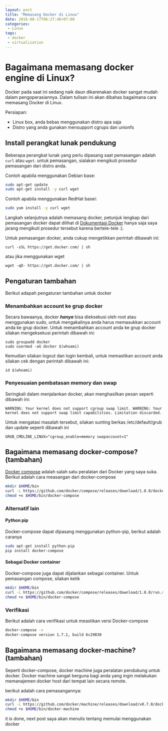 ```yaml
---
layout: post
title: "Memasang Docker di Linux"
date: 2016-08-17T06:27:46+07:00
categories:
 - Linux
tags:
 - docker
 - virtualization
---
```



# Bagaimana memasang docker engine di Linux?

Docker pada saat ini sedang naik daun dikarenakan docker sangat
mudah dalam pengoperasiannya. Dalam tulisan ini akan dibahas bagaimana
cara memasang Docker di Linux.

Persiapan:
 - Linux box, anda bebas menggunakan distro apa saja
 - Distro yang anda gunakan mensupport cgrups dan unionfs

## Install perangkat lunak pendukung

Beberapa perangkat lunak yang perlu dipasang saat pemasangan adalah `curl`
atau `wget`. untuk pemasangan, sialakan mengikuti prosedur pemasangan dari
distro anda.

Contoh apabila menggunakan Debian base:

```bash
sudo apt-get update
sudo apt-get install -y curl wget
```

Contoh apabila menggunakan RedHat basei:

```bash
sudo yum install -y curl wget
```

Langkah selanjutnya adalah memasang docker, petunjuk lengkap dari pemasangan
docker dapat dilihat di [Dokumentasi Docker](https://docs.docker.com/engine/installation/)
hanya saja saya jarang mengikuti prosedur tersebut karena bertele-tele :).

Untuk pemasangan docker, anda cukup mengetikkan perintah dibawah ini:

```
curl -sSL https://get.docker.com/ | sh
```

atau jika menggunakan wget

```
wget -qO- https://get.docker.com/ | sh
```

## Pengaturan tambahan

Berikut adapah pengaturan tambahan untuk docker

### Menambahkan account ke grup docker

Secara bawaanya, docker ***hanya*** bisa dieksekusi oleh root atau menggunakan sudo,
untuk mengakalinya anda harus memasukkan account anda ke grup docker. Untuk menambahkan
account anda ke grup docker silakan mengeksekusi perintah dibawah ini:

```
sudo groupadd docker
sudo usermod -aG docker $(whoami)
```

Kemudian silakan logout dan login kembali, untuk memastikan account anda silakan cek
dengan perintah dibawah ini:

```
id $(whoami)
```

### Penyesuaian pembatasan memory dan swap

Seringkali dalam menjalankan docker, akan menghasilkan pesan seperti dibawah ini:

```
WARNING: Your kernel does not support cgroup swap limit. WARNING: Your
kernel does not support swap limit capabilities. Limitation discarded.
```

Untuk mengatasi masalah tersebut, silakan sunting berkas /etc/default/grub dan update
seperti dibawah ini

```
GRUB_CMDLINE_LINUX="cgroup_enable=memory swapaccount=1"
```

## Bagaimana memasang docker-compose? (tambahan)

[Docker compose](https://docs.docker.com/compose/overview/) adalah
salah satu peralatan dari Docker yang saya suka. Berikut adalah cara measangan dari docker-compose

```bash
mkdir $HOME/bin
curl -L https://github.com/docker/compose/releases/download/1.8.0/docker-compose-$(uname -s)-$(uname -m) > $HOME/bin/docker-compose
chmod +x $HOME/bin/docker-compose
```

### Alternatif lain

#### Python pip

Docker-compose dapat dipasang menggunakan python-pip, berikut adalah caranya

```bash
sudo apt-get install python-pip
pip install docker-compose
```

#### Sebagai Docker container

Docker-compose juga dapat dijalankan sebagai container. Untuk pemasangan compose, silakan ketik

```bash
mkdir $HOME/bin
curl -L https://github.com/docker/compose/releases/download/1.8.0/run.sh > $HOME/bin/docker-compose
chmod +x $HOME/bin/docker-compose
```

### Verifikasi

Berikut adalah cara verifikasi untuk meastikan versi Docker-compose

```bash
docker-compose -v
docker-compose version 1.7.1, build 6c29830
```

## Bagaimana memasang docker-machine? (tambahan)

Seperti docker-compose, docker machine juga peralatan pendukung untuk docker.
Docker machine sangat berguna bagi anda yang ingin melakukan memanajemen docker
host dari tempat lain secara remote.

berikut adalah cara pemasangannya:

```bash
mkdir $HOME/bin
curl -L https://github.com/docker/machine/releases/download/v0.7.0/docker-machine-`uname -s`-`uname -m` > $HOME/bin/docker-machine
chmod +x $HOME/bin/docker-machine
```

it is done, next post saya akan menulis tentang memulai menggunakan docker
